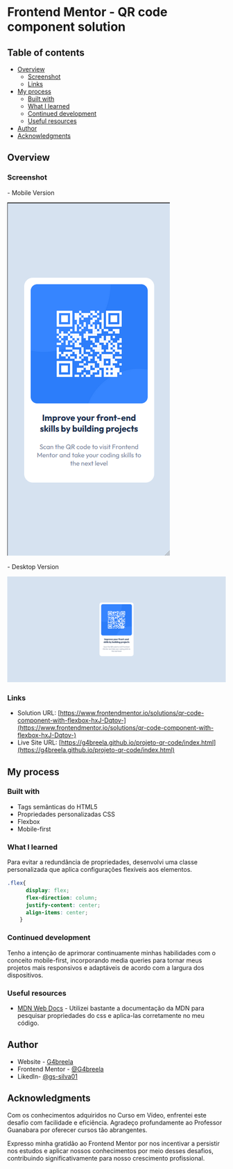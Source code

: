 # Frontend Mentor - QR code component solution

## Table of contents

- [Overview](#overview)
  - [Screenshot](#screenshot)
  - [Links](#links)
- [My process](#my-process)
  - [Built with](#built-with)
  - [What I learned](#what-i-learned)
  - [Continued development](#continued-development)
  - [Useful resources](#useful-resources)
- [Author](#author)
- [Acknowledgments](#acknowledgments)

## Overview

### Screenshot

<p>- Mobile Version</p>
 
![](./images/mobile-version.png)

<p>- Desktop Version</p>

![](./images/desktop-version.png)


### Links

- Solution URL: [https://www.frontendmentor.io/solutions/qr-code-component-with-flexbox-hxJ-Dqtov-](https://www.frontendmentor.io/solutions/qr-code-component-with-flexbox-hxJ-Dqtov-)
- Live Site URL: [https://g4breela.github.io/projeto-qr-code/index.html](https://g4breela.github.io/projeto-qr-code/index.html)

## My process

### Built with

- Tags semânticas do HTML5
- Propriedades personalizadas CSS
- Flexbox
- Mobile-first


### What I learned

Para evitar a redundância de propriedades, desenvolvi uma classe personalizada que aplica configurações flexíveis aos elementos.

```css
.flex{
      display: flex;
      flex-direction: column;
      justify-content: center;
      align-items: center;
    }
```

### Continued development

Tenho a intenção de aprimorar continuamente minhas habilidades com o conceito mobile-first, incorporando media queries para tornar meus projetos mais responsivos e adaptáveis de acordo com a largura dos dispositivos.

### Useful resources

- [MDN Web Docs](https://developer.mozilla.org/en-US/docs/Web/CSS) - Utilizei bastante a documentação da MDN para pesquisar propriedades do css e aplica-las corretamente no meu código.


## Author

- Website - [G4breela](https://github.com/G4breela)
- Frontend Mentor - [@G4breela](https://www.frontendmentor.io/profile/G4breela)
- LikedIn- [@gs-silva01](https://www.linkedin.com/in/gs-silva01/)


## Acknowledgments

Com os conhecimentos adquiridos no Curso em Vídeo, enfrentei este desafio com facilidade e eficiência. Agradeço profundamente ao Professor Guanabara por oferecer cursos tão abrangentes.

Expresso minha gratidão ao Frontend Mentor por nos incentivar a persistir nos estudos e aplicar nossos conhecimentos por meio desses desafios, contribuindo significativamente para nosso crescimento profissional.


